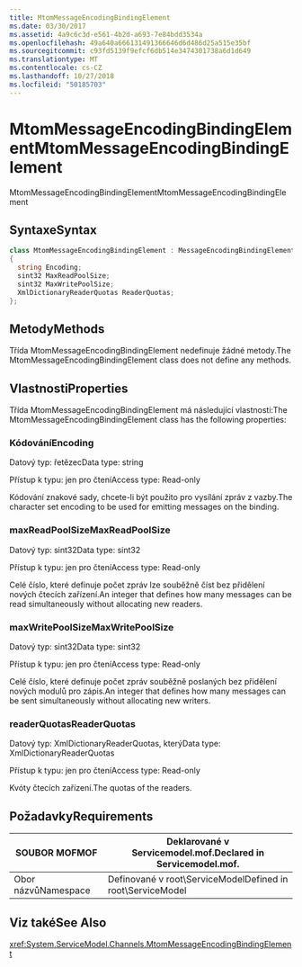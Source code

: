 ```yaml
---
title: MtomMessageEncodingBindingElement
ms.date: 03/30/2017
ms.assetid: 4a9c6c3d-e561-4b2d-a693-7e84bdd3534a
ms.openlocfilehash: 49a640a666131491366646d6d486d25a515e35bf
ms.sourcegitcommit: c93fd5139f9efcf6db514e3474301738a6d1d649
ms.translationtype: MT
ms.contentlocale: cs-CZ
ms.lasthandoff: 10/27/2018
ms.locfileid: "50185703"
---
```

# <a name="mtommessageencodingbindingelement"></a><span data-ttu-id="d9b0c-102">MtomMessageEncodingBindingElement</span><span class="sxs-lookup"><span data-stu-id="d9b0c-102">MtomMessageEncodingBindingElement</span></span>
<span data-ttu-id="d9b0c-103">MtomMessageEncodingBindingElement</span><span class="sxs-lookup"><span data-stu-id="d9b0c-103">MtomMessageEncodingBindingElement</span></span>  
  
## <a name="syntax"></a><span data-ttu-id="d9b0c-104">Syntaxe</span><span class="sxs-lookup"><span data-stu-id="d9b0c-104">Syntax</span></span>  
  
```csharp
class MtomMessageEncodingBindingElement : MessageEncodingBindingElement  
{  
  string Encoding;  
  sint32 MaxReadPoolSize;  
  sint32 MaxWritePoolSize;  
  XmlDictionaryReaderQuotas ReaderQuotas;  
};  
```  
  
## <a name="methods"></a><span data-ttu-id="d9b0c-105">Metody</span><span class="sxs-lookup"><span data-stu-id="d9b0c-105">Methods</span></span>  
 <span data-ttu-id="d9b0c-106">Třída MtomMessageEncodingBindingElement nedefinuje žádné metody.</span><span class="sxs-lookup"><span data-stu-id="d9b0c-106">The MtomMessageEncodingBindingElement class does not define any methods.</span></span>  
  
## <a name="properties"></a><span data-ttu-id="d9b0c-107">Vlastnosti</span><span class="sxs-lookup"><span data-stu-id="d9b0c-107">Properties</span></span>  
 <span data-ttu-id="d9b0c-108">Třída MtomMessageEncodingBindingElement má následující vlastnosti:</span><span class="sxs-lookup"><span data-stu-id="d9b0c-108">The MtomMessageEncodingBindingElement class has the following properties:</span></span>  
  
### <a name="encoding"></a><span data-ttu-id="d9b0c-109">Kódování</span><span class="sxs-lookup"><span data-stu-id="d9b0c-109">Encoding</span></span>  
 <span data-ttu-id="d9b0c-110">Datový typ: řetězec</span><span class="sxs-lookup"><span data-stu-id="d9b0c-110">Data type: string</span></span>  
  
 <span data-ttu-id="d9b0c-111">Přístup k typu: jen pro čtení</span><span class="sxs-lookup"><span data-stu-id="d9b0c-111">Access type: Read-only</span></span>  
  
 <span data-ttu-id="d9b0c-112">Kódování znakové sady, chcete-li být použito pro vysílání zpráv z vazby.</span><span class="sxs-lookup"><span data-stu-id="d9b0c-112">The character set encoding to be used for emitting messages on the binding.</span></span>  
  
### <a name="maxreadpoolsize"></a><span data-ttu-id="d9b0c-113">maxReadPoolSize</span><span class="sxs-lookup"><span data-stu-id="d9b0c-113">MaxReadPoolSize</span></span>  
 <span data-ttu-id="d9b0c-114">Datový typ: sint32</span><span class="sxs-lookup"><span data-stu-id="d9b0c-114">Data type: sint32</span></span>  
  
 <span data-ttu-id="d9b0c-115">Přístup k typu: jen pro čtení</span><span class="sxs-lookup"><span data-stu-id="d9b0c-115">Access type: Read-only</span></span>  
  
 <span data-ttu-id="d9b0c-116">Celé číslo, které definuje počet zpráv lze souběžně číst bez přidělení nových čtecích zařízení.</span><span class="sxs-lookup"><span data-stu-id="d9b0c-116">An integer that defines how many messages can be read simultaneously without allocating new readers.</span></span>  
  
### <a name="maxwritepoolsize"></a><span data-ttu-id="d9b0c-117">maxWritePoolSize</span><span class="sxs-lookup"><span data-stu-id="d9b0c-117">MaxWritePoolSize</span></span>  
 <span data-ttu-id="d9b0c-118">Datový typ: sint32</span><span class="sxs-lookup"><span data-stu-id="d9b0c-118">Data type: sint32</span></span>  
  
 <span data-ttu-id="d9b0c-119">Přístup k typu: jen pro čtení</span><span class="sxs-lookup"><span data-stu-id="d9b0c-119">Access type: Read-only</span></span>  
  
 <span data-ttu-id="d9b0c-120">Celé číslo, které definuje počet zpráv souběžně poslaných bez přidělení nových modulů pro zápis.</span><span class="sxs-lookup"><span data-stu-id="d9b0c-120">An integer that defines how many messages can be sent simultaneously without allocating new writers.</span></span>  
  
### <a name="readerquotas"></a><span data-ttu-id="d9b0c-121">readerQuotas</span><span class="sxs-lookup"><span data-stu-id="d9b0c-121">ReaderQuotas</span></span>  
 <span data-ttu-id="d9b0c-122">Datový typ: XmlDictionaryReaderQuotas, který</span><span class="sxs-lookup"><span data-stu-id="d9b0c-122">Data type: XmlDictionaryReaderQuotas</span></span>  
  
 <span data-ttu-id="d9b0c-123">Přístup k typu: jen pro čtení</span><span class="sxs-lookup"><span data-stu-id="d9b0c-123">Access type: Read-only</span></span>  
  
 <span data-ttu-id="d9b0c-124">Kvóty čtecích zařízení.</span><span class="sxs-lookup"><span data-stu-id="d9b0c-124">The quotas of the readers.</span></span>  
  
## <a name="requirements"></a><span data-ttu-id="d9b0c-125">Požadavky</span><span class="sxs-lookup"><span data-stu-id="d9b0c-125">Requirements</span></span>  
  
|<span data-ttu-id="d9b0c-126">SOUBOR MOF</span><span class="sxs-lookup"><span data-stu-id="d9b0c-126">MOF</span></span>|<span data-ttu-id="d9b0c-127">Deklarované v Servicemodel.mof.</span><span class="sxs-lookup"><span data-stu-id="d9b0c-127">Declared in Servicemodel.mof.</span></span>|  
|---------|-----------------------------------|  
|<span data-ttu-id="d9b0c-128">Obor názvů</span><span class="sxs-lookup"><span data-stu-id="d9b0c-128">Namespace</span></span>|<span data-ttu-id="d9b0c-129">Definované v root\ServiceModel</span><span class="sxs-lookup"><span data-stu-id="d9b0c-129">Defined in root\ServiceModel</span></span>|  
  
## <a name="see-also"></a><span data-ttu-id="d9b0c-130">Viz také</span><span class="sxs-lookup"><span data-stu-id="d9b0c-130">See Also</span></span>  
 <xref:System.ServiceModel.Channels.MtomMessageEncodingBindingElement>
